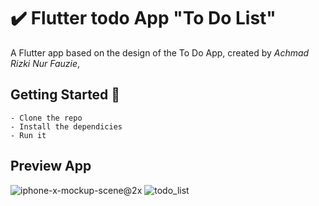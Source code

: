 # ✔️ Flutter todo App "To Do List"

A Flutter app based on the design of the To Do App, created by *Achmad Rizki Nur Fauzie*, 
## Getting Started 🚀

```shell
- Clone the repo
- Install the dependicies
- Run it
```

## Preview App
![iphone-x-mockup-scene@2x](https://user-images.githubusercontent.com/75843138/103450700-8b6b7400-4cec-11eb-8ba8-bc92f2efae75.png)
![todo_list](https://user-images.githubusercontent.com/75843138/103450873-0170da80-4cef-11eb-8411-841aa2919283.gif)
